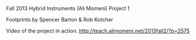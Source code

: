Fall 2013 Hybrid Instruments (Ali Momeni)
Project 1

Footprints
by Spencer Barton & Rob Kotcher

Video of the project in action: http://teach.alimomeni.net/2013fall2/?p=2575
